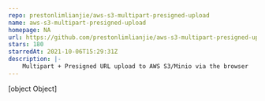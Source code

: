 ```yaml
---
repo: prestonlimlianjie/aws-s3-multipart-presigned-upload
name: aws-s3-multipart-presigned-upload
homepage: NA
url: https://github.com/prestonlimlianjie/aws-s3-multipart-presigned-upload
stars: 180
starredAt: 2021-10-06T15:29:31Z
description: |-
    Multipart + Presigned URL upload to AWS S3/Minio via the browser
---
```


[object Object]
